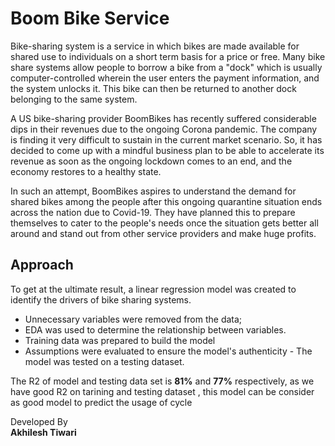 # Boom Bike Service # 
Bike-sharing system is a service in which bikes are made available for shared use to individuals on a short term basis for a price or free. Many bike share systems allow people to borrow a bike from a "dock" which is usually computer-controlled wherein the user enters the payment information, and the system unlocks it. This bike can then be returned to another dock belonging to the same system.

A US bike-sharing provider BoomBikes has recently suffered considerable dips in their revenues due to the ongoing Corona pandemic. The company is finding it very difficult to sustain in the current market scenario. So, it has decided to come up with a mindful business plan to be able to accelerate its revenue as soon as the ongoing lockdown comes to an end, and the economy restores to a healthy state. 

In such an attempt, BoomBikes aspires to understand the demand for shared bikes among the people after this ongoing quarantine situation ends across the nation due to Covid-19. They have planned this to prepare themselves to cater to the people's needs once the situation gets better all around and stand out from other service providers and make huge profits.

## Approach

To get at the ultimate result, a linear regression model was created to identify the drivers of bike sharing systems.
- Unnecessary variables were removed from the data;
- EDA was used to determine the relationship between variables.
- Training data was prepared to build the model 
- Assumptions were evaluated to ensure the model's authenticity - The model was tested on a testing dataset.

The R2 of model and testing data set is __81%__ and __77%__ respectively, as we have good R2 on tarining and testing dataset , this model can be consider as good model to predict the usage of cycle 


Developed By <br>
__Akhilesh Tiwari__
